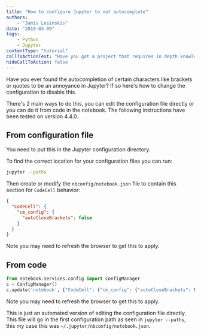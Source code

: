 ```yaml
---
title: "How to configure Jupyter to not autocomplete"
authors:
    - "Janis Lesinskis"
date: "2019-03-09"
tags:
    - Python
    - Jupyter
contentType: "tutorial"
callToActionText: "Have you got a project that requires in depth knowledge of Python or Jupyter notebooks? We'd love to hear about it so fill in the form below with some details."
hideCallToAction: false
---
```


Have you ever found the autocompletion of certain characters like brackets or quotes to be an annoyance in Jupyter? If so here's how to change the configuration to disable this.

<!-- end excerpt -->

There's 2 main ways to do this, you can edit the configuration file directly or you can do it from code in the notebook. The following instructions have been tested on version 4.4.0.

## From configuration file

You need to put this in the Jupyter configuration directory.

To find the correct location for your configuration files you can run:

```bash
jupyter --paths
```

Then create or modify the `nbconfig/notebook.json` file to contain this section for `CodeCell` behavior:

```json
{
  "CodeCell": {
    "cm_config": {
      "autoCloseBrackets": false
    }
  }
}
```

Note you may need to refresh the browser to get this to apply.

## From code

```python
from notebook.services.config import ConfigManager
c = ConfigManager()
c.update('notebook', {"CodeCell": {"cm_config": {"autoCloseBrackets": False}}})
```

Note you may need to refresh the browser to get this to apply.

This is just an automated version of editing the configuration file directly. This file will go in the first configuration path as seen in `jupyter --paths`, this my case this was `~/.jupyter/nbconfig/notebook.json`.